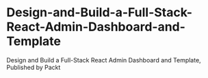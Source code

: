 # Design-and-Build-a-Full-Stack-React-Admin-Dashboard-and-Template
Design and Build a Full-Stack React Admin Dashboard and Template, Published by Packt
